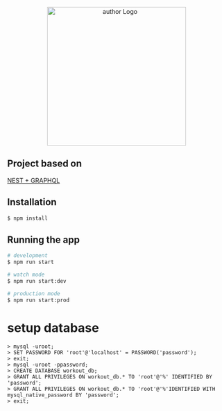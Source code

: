<p align="center">
  <a href="https://zimoykin.github.io/" target="blank"><img src="https://zimoykin.github.io/assets/ava_2.png" width="320" alt="author Logo" /></a>
</p>



## Project based on

[NEST + GRAPHQL](https://github.com/nestjs/nest)

## Installation

```bash
$ npm install
```

## Running the app

```bash
# development
$ npm run start

# watch mode
$ npm run start:dev

# production mode
$ npm run start:prod
```


# setup database
```
> mysql -uroot;
> SET PASSWORD FOR 'root'@'localhost' = PASSWORD('password');
> exit;
> mysql -uroot -ppassword;
> CREATE DATABASE workout_db;
> GRANT ALL PRIVILEGES ON workout_db.* TO 'root'@'%' IDENTIFIED BY 'password';
> GRANT ALL PRIVILEGES ON workout_db.* TO 'root'@'%'IDENTIFIED WITH mysql_native_password BY 'password';
> exit;
```